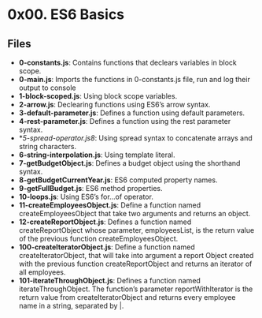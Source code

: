 # 0x00. ES6 Basics
## Files
- **0-constants.js**: Contains functions that declears variables in block scope.
- **0-main.js**: Imports the functions in 0-constants.js file, run and log their output to console
- **1-block-scoped.js**: Using block scope variables.
- **2-arrow.js**: Declearing functions using ES6’s arrow syntax.
- **3-default-parameter.js**: Defines a function using default parameters.
- **4-rest-parameter.js**: Defines a function using the rest parameter syntax.
- **5-spread-operator.js8*: Using spread syntax to concatenate arrays and string characters.
- **6-string-interpolation.js**: Using template literal.
- **7-getBudgetObject.js**: Defines a budget object using the shorthand syntax.
- **8-getBudgetCurrentYear.js**:  ES6 computed property names.
- **9-getFullBudget.js**: ES6 method properties.
- **10-loops.js**: Using ES6’s for...of operator.
- **11-createEmployeesObject.js**: Define a function named createEmployeesObject that take two arguments and returns an object.
- **12-createReportObject.js**: Defines a function named createReportObject whose parameter, employeesList, is the return value of the previous function createEmployeesObject.
- **100-createIteratorObject.js**: Define a function named createIteratorObject, that will take into argument a report Object created with the previous function createReportObject and returns an iterator of all employees.
- **101-iterateThroughObject.js**: Defines a function named iterateThroughObject. The function’s parameter reportWithIterator is the return value from createIteratorObject and returns every employee name in a string, separated by |.
